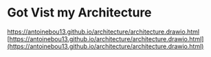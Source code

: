 # Got Vist my Architecture
https://antoinebou13.github.io/architecture/architecture.drawio.html
[https://antoinebou13.github.io/architecture/architecture.drawio.html](https://antoinebou13.github.io/architecture/architecture.drawio.html)
